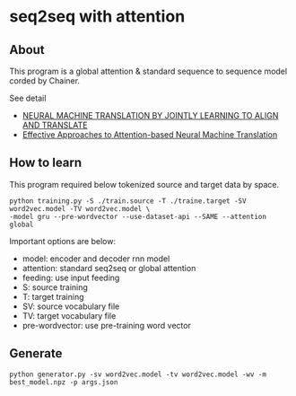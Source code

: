 # seq2seq with attention

## About

This program is a global attention & standard sequence to sequence model corded by Chainer.

See detail

- [NEURAL MACHINE TRANSLATION
            BY JOINTLY LEARNING TO ALIGN AND TRANSLATE](https://arxiv.org/abs/1409.0473) 
- [Effective Approaches to Attention-based Neural Machine Translation](https://aclweb.org/anthology/D15-1166)

## How to learn

This program required below tokenized source and target data by space.

```
python training.py -S ./train.source -T ./traine.target -SV word2vec.model -TV word2vec.model \
-model gru --pre-wordvector --use-dataset-api --SAME --attention global
```

Important options are below:

- model: encoder and decoder rnn model
- attention: standard seq2seq or global attention
- feeding: use input feeding
- S: source training
- T: target training
- SV: source vocabulary file
- TV: target vocabulary file
- pre-wordvector: use pre-training word vector

## Generate

```
python generator.py -sv word2vec.model -tv word2vec.model -wv -m best_model.npz -p args.json
```
